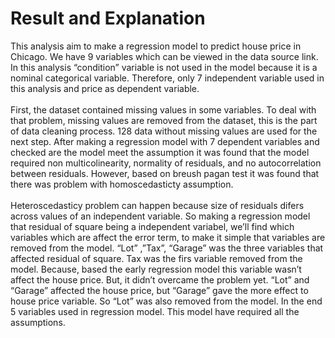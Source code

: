 # Result and Explanation  
This analysis aim to make a regression model to predict house price in Chicago. We have 9 variables which can be viewed in the data source link. In this analysis “condition” variable is not used in the model because it is a nominal categorical variable. Therefore, only 7 independent variable used in this analysis and price as dependent variable. </br> </br>
First, the dataset contained missing values in some variables. To deal with that problem, missing values are removed from the dataset, this is the part of data cleaning process. 128 data without missing values are used for the next step. After making a regression model with 7 dependent variables and checked are the model meet the assumption it was found that the model required non multicolinearity, normality of residuals, and no autocorrelation between residuals. However, based on breush pagan test it was found that there was problem with homoscedasticty assumption. </br> </br>
Heteroscedasticy problem can happen because size of residuals difers across values of an independent variable. So making a regression model that residual of square being a independent variabel, we’ll find which variables which are affect the error term, to make it simple that variables are removed from the model. “Lot” ,”Tax”, “Garage” was the three variables that affected residual of square. Tax was the firs variable removed from the model. Because, based the early regression model this variable wasn’t affect the house price. But, it didn’t overcame the problem yet. “Lot” and “Garage” affected the house price, but “Garage” gave the more effect to house price variable. So “Lot” was also removed from the model. In the end 5 variables used in regression model. This model have required all the assumptions. </br> </br>


